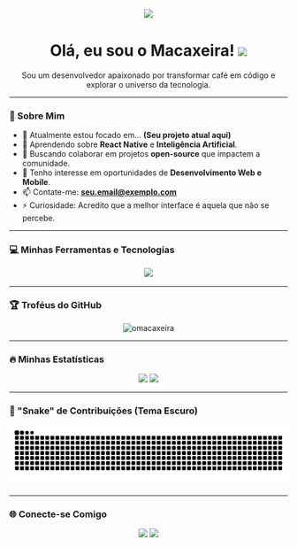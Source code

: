 <div align="center">
  <img src="https://media.giphy.com/media/M9gbBd9nbDrOTu1JxM/giphy.gif" width="100"/>
</div>

<h1 align="center">
  Olá, eu sou o Macaxeira!
  <img src="https://media.giphy.com/media/hvRJCLFzcasrR4ia7z/giphy.gif" width="30px"/>
</h1>

<p align="center">
  Sou um desenvolvedor apaixonado por transformar café em código e explorar o universo da tecnologia.
</p>

---

### 🚀 Sobre Mim

- 🔭 Atualmente estou focado em... **(Seu projeto atual aqui)**
- 🌱 Aprendendo sobre **React Native** e **Inteligência Artificial**.
- 👯 Buscando colaborar em projetos **open-source** que impactem a comunidade.
- 🤔 Tenho interesse em oportunidades de **Desenvolvimento Web e Mobile**.
- 📫 Contate-me: **seu.email@exemplo.com**
- ⚡ Curiosidade: Acredito que a melhor interface é aquela que não se percebe.

---

### 💻 Minhas Ferramentas e Tecnologias

<p align="center">
  <a href="https://skillicons.dev">
    <img src="https://skillicons.dev/icons?i=js,ts,react,nextjs,nodejs,express,py,django,fastapi,postgres,mongodb,docker,git" />
  </a>
</p>

---

### 🏆 Troféus do GitHub

<p align="center">
  <img src="https://github-profile-trophy.vercel.app/?username=omacaxeira&theme=dracula&row=1&column=7" alt="omacaxeira" />
</p>

---

### 🔥 Minhas Estatísticas

<p align="center">
  <img height="180em" src="https://github-readme-stats.vercel.app/api?username=omacaxeira&show_icons=true&theme=dracula&include_all_commits=true&count_private=true"/>
  <img height="180em" src="https://github-readme-stats.vercel.app/api/top-langs/?username=omacaxeira&layout=compact&langs_count=7&theme=dracula"/>
</p>

---

### 🐍 "Snake" de Contribuições (Tema Escuro)

<p align="center">
  <img src="https://raw.githubusercontent.com/oMacaxeira/oMacaxeira/output/github-contribution-grid-snake-dark.svg" alt="snake" />
</p>

---

### 🌐 Conecte-se Comigo

<p align="center">
<a href="https://linkedin.com/in/SEU-USUARIO-AQUI" target="_blank"><img src="https://img.shields.io/badge/-LinkedIn-%230077B5?style=for-the-badge&logo=linkedin&logoColor=white" target="_blank"></a>
<a href="mailto:pedro-lucas-alves-89496135b"><img src="https://img.shields.io/badge/-Gmail-%23333?style=for-the-badge&logo=gmail&logoColor=white" target="_blank"></a>
</p>
